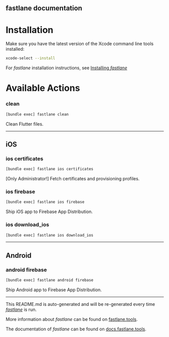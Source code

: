 fastlane documentation
----

# Installation

Make sure you have the latest version of the Xcode command line tools installed:

```sh
xcode-select --install
```

For _fastlane_ installation instructions, see [Installing _fastlane_](https://docs.fastlane.tools/#installing-fastlane)

# Available Actions

### clean

```sh
[bundle exec] fastlane clean
```

Clean Flutter files.

----


## iOS

### ios certificates

```sh
[bundle exec] fastlane ios certificates
```

[Only Administrator!] Fetch certificates and provisioning profiles.

### ios firebase

```sh
[bundle exec] fastlane ios firebase
```

Ship iOS app to Firebase App Distribution.

### ios download_ios

```sh
[bundle exec] fastlane ios download_ios
```



----


## Android

### android firebase

```sh
[bundle exec] fastlane android firebase
```

Ship Android app to Firebase App Distribution.

----

This README.md is auto-generated and will be re-generated every time [_fastlane_](https://fastlane.tools) is run.

More information about _fastlane_ can be found on [fastlane.tools](https://fastlane.tools).

The documentation of _fastlane_ can be found on [docs.fastlane.tools](https://docs.fastlane.tools).
